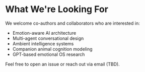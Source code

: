 # What We're Looking For

We welcome co-authors and collaborators who are interested in:

- Emotion-aware AI architecture
- Multi-agent conversational design
- Ambient intelligence systems
- Companion animal cognition modeling
- GPT-based emotional OS research

Feel free to open an issue or reach out via email (TBD).
